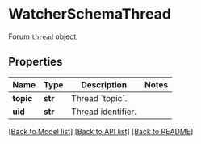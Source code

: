 # WatcherSchemaThread

Forum `thread` object.

## Properties
Name | Type | Description | Notes
------------ | ------------- | ------------- | -------------
**topic** | **str** | Thread &#x60;topic&#x60;. | 
**uid** | **str** | Thread identifier. | 

[[Back to Model list]](../README.md#documentation-for-models) [[Back to API list]](../README.md#documentation-for-api-endpoints) [[Back to README]](../README.md)


